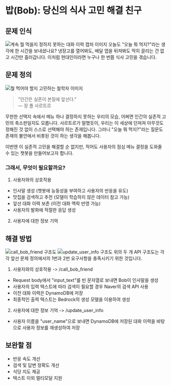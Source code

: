 # 밥(Bob): 당신의 식사 고민 해결 친구

## 문제 인식

<img alt="계속 뭘 먹을지 정하지 못하는 대화 이력 캡처 이미지" src="https://bob-friend-storage.s3.amazonaws.com/readme_00.jpeg">
오늘도 "오늘 뭐 먹지?"라는 생각에 한 시간을 보내셨나요? 냉장고를 열어봐도, 배달 앱을 뒤져봐도 딱히 끌리는 건 없고 시간만 흘러갑니다. 이처럼 현대인이라면 누구나 한 번쯤 식사 고민을 겪습니다.

## 문제 정의

<img alt="뭘 먹어야 할지 고민하는 철학자 이미지" src="https://bob-friend-storage.s3.amazonaws.com/readme_01.webp">

> "인간은 실존이 본질에 앞선다."  
> — 장 폴 사르트르

무한한 선택지 속에서 메뉴 하나 결정하지 못하는 우리의 모습, 어쩌면 인간의 실존적 고민의 축소판일지도 모릅니다. 사르트르가 말했듯이, 우리는 이 세상에 던져져 아무것도 정해진 것 없이 스스로 선택해야 하는 존재입니다. 그러니 "오늘 뭐 먹지?"라는 질문도 존재의 불안에서 비롯된 것이 하는 생각을 해봅니다.

이번엔 이 실존적 고민을 해결할 순 없지만, 적어도 사용자의 점심 메뉴 결정을 도와줄 수 있는 챗봇을 만들어보고자 합니다.

### 그래서, 무엇이 필요할까요?

1. 사용자와의 상호작용

- 인사말 생성 (챗봇에 능동성을 부여하고 사용자의 반응을 유도)
- 맛집을 검색하고 추천 (모델이 학습하지 않은 데이터 참고 가능)
- 앞선 대화 이력 보존 (이전 대화 맥락 반영 가능)
- 사용자의 발화에 적절한 응답 생성

2. 사용자에 대한 정보 기억

## 해결 방법

<img alt="call_bob_friend 구조도" src="https://bob-friend-storage.s3.amazonaws.com/readme_02-1.png">
<img alt="update_user_info 구조도" src="https://bob-friend-storage.s3.amazonaws.com/readme_02-2.png">
위의 두 개 API 구조도는 각각 앞선 문제 정의에서의 1번과 2번 요구사항을 충족시키기 위한 것입니다.

1. 사용자와의 상호작용 -> /call_bob_friend

- Request body에서 "input_text"를 빈 문자열로 보내면 Bob이 인사말을 생성
- 사용자의 입력 텍스트에 따라 검색이 필요할 경우 Naver의 검색 API 사용
- 이전 대화 이력은 DynamoDB에 저장
- 최종적인 출력 텍스트는 Bedrock의 생성 모델을 이용하여 생성

2. 사용자에 대한 정보 기억 -> /update_user_info

- 사용자 이름을 "user_name"으로 보내면 DynamoDB에 저장된 대화 이력을 바탕으로 사용자 정보를 재생성하여 저장

## 보완할 점

- 반응 속도 개선
- 검색 및 답변 정확도 개선
- 식당 지도 제공
- 텍스트 이외 멀티모달 지원
